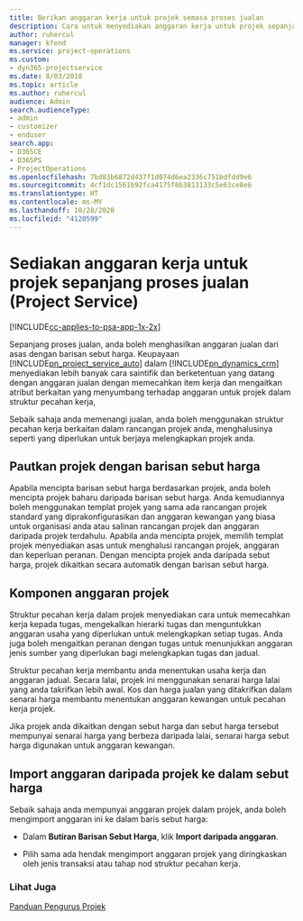```yaml
---
title: Berikan anggaran kerja untuk projek semasa proses jualan
description: Cara untuk menyediakan anggaran kerja untuk projek sepanjang proses jualan dalam Project Service
author: ruhercul
manager: kfend
ms.service: project-operations
ms.custom:
- dyn365-projectservice
ms.date: 8/03/2018
ms.topic: article
ms.author: ruhercul
audience: Admin
search.audienceType:
- admin
- customizer
- enduser
search.app:
- D365CE
- D365PS
- ProjectOperations
ms.openlocfilehash: 7bd83b6872d437f1d074d6ea2336c751bdfdd9e6
ms.sourcegitcommit: 4cf1dc1561b92fca4175f0b3813133c5e63ce8e6
ms.translationtype: HT
ms.contentlocale: ms-MY
ms.lasthandoff: 10/28/2020
ms.locfileid: "4120599"
---
```

# <a name="provide-work-estimates-for-a-project-during-the-sales-process-project-service"></a>Sediakan anggaran kerja untuk projek sepanjang proses jualan (Project Service)

[!INCLUDE[cc-applies-to-psa-app-1x-2x](../includes/cc-applies-to-psa-app-1x-2x.md)]

Sepanjang proses jualan, anda boleh menghasilkan anggaran jualan dari asas dengan barisan sebut harga. Keupayaan [!INCLUDE[pn_project_service_auto](../includes/pn-project-service-auto.md)] dalam [!INCLUDE[pn_dynamics_crm](../includes/pn-dynamics-crm.md)] menyediakan lebih banyak cara saintifik dan berketentuan yang datang dengan anggaran jualan dengan memecahkan item kerja dan mengaitkan atribut berkaitan yang menyumbang terhadap anggaran untuk projek dalam struktur pecahan kerja,  
  
 Sebaik sahaja anda memenangi jualan, anda boleh menggunakan struktur pecahan kerja berkaitan dalam rancangan projek anda, menghalusinya seperti yang diperlukan untuk berjaya melengkapkan projek anda.  
  
## <a name="link-a-project-to-a-quote-line"></a>Pautkan projek dengan barisan sebut harga  
 Apabila mencipta barisan sebut harga berdasarkan projek, anda boleh mencipta projek baharu daripada barisan sebut harga. Anda kemudiannya boleh menggunakan templat projek yang sama ada rancangan projek standard yang diprakonfigurasikan dan anggaran kewangan yang biasa untuk organisasi anda atau salinan rancangan projek dan anggaran daripada projek terdahulu. Apabila anda mencipta projek, memilih templat projek menyediakan asas untuk menghalusi rancangan projek, anggaran dan keperluan peranan. Dengan mencipta projek anda daripada sebut harga, projek dikaitkan secara automatik dengan barisan sebut harga.  
  
## <a name="project-estimate-components"></a>Komponen anggaran projek  
 Struktur pecahan kerja dalam projek menyediakan cara untuk memecahkan kerja kepada tugas, mengekalkan hierarki tugas dan menguntukkan anggaran usaha yang diperlukan untuk melengkapkan setiap tugas. Anda juga boleh mengaitkan peranan dengan tugas untuk menunjukkan anggaran jenis sumber yang diperlukan bagi melengkapkan tugas dan jadual.  
  
 Struktur pecahan kerja membantu anda menentukan usaha kerja dan anggaran jadual. Secara lalai, projek ini menggunakan senarai harga lalai yang anda takrifkan lebih awal. Kos dan harga jualan yang ditakrifkan dalam senarai harga membantu menentukan anggaran kewangan untuk pecahan kerja projek.  
  
 Jika projek anda dikaitkan dengan sebut harga dan sebut harga tersebut mempunyai senarai harga yang berbeza daripada lalai, senarai harga sebut harga digunakan untuk anggaran kewangan.  
  
## <a name="import-estimates-from-a-project-into-a-quote"></a>Import anggaran daripada projek ke dalam sebut harga  
 Sebaik sahaja anda mempunyai anggaran projek dalam projek, anda boleh mengimport anggaran ini ke dalam baris sebut harga:  
  
-   Dalam **Butiran Barisan Sebut Harga**, klik **Import daripada anggaran**. 

-   Pilih sama ada hendak mengimport anggaran projek yang diringkaskan oleh jenis transaksi atau tahap nod struktur pecahan kerja.  
  
### <a name="see-also"></a>Lihat Juga  
 [Panduan Pengurus Projek](../psa/project-manager-guide.md)
